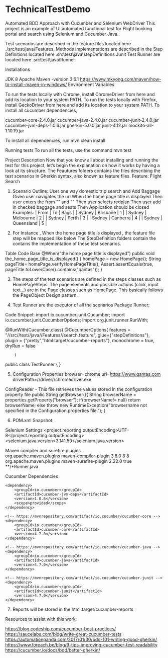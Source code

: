 # TechnicalTestDemo
Automated BDD Approach with Cucumber and Selenium WebDriver
This project is an example of UI automated functional test for Flight booking portal  and search using Selenium and Cucumber Java.

Test scenarios are described in the feature files located here ./src/test/java/Features.
Methods Implementations are described in the Step Definitions located here .src\test\java\stepDefinitions
Junit Test Runner are located here .src\test\java\Runner


Installations 

JDK 8 
Apache Maven -version 3.6.1 https://www.mkyong.com/maven/how-to-install-maven-in-windows/
Environment Variables 

To run the tests locally with Chrome, install ChromeDriver from here and add its location to your system PATH.
To run the tests locally with Firefox, install GeckoDriver from here and add its location to your system PATH.
To install all cucumber dependencies, 

cucumber-core-2.4.0.jar
cucumber-java-2.4.0.jar
cucumber-junit-2.4.0.jar
cucumber-jvm-deps-1.0.6.jar
gherkin-5.0.0.jar
junit-4.12.jar
mockito-all-1.10.19.jar

To install all dependencies, run
mvn clean install

Running tests
To run all the tests, use the command
mvn test

Project Description
Now that you know all about installing and running the test for this project, let’s begin the explanation on how it works by having a look at its structure.
The Feautures folders contains the files describing the test scenarios in Gherkin syntax, also known as feature files.
Feature: Flight Search

1)   Scenario Outline: User one way domestic trip search and Add Baggage
    Given user navigates the url
    When the home page title is displayed
    Then user enters the from "<From>" and "<To>"
    Then user selects redplan
    Then user add <Bags> in checked baggage and seats
    Then Application should be closed
     Examples:
       | From   |  To        | Bags |
       | Sydney | Brisbane   |  1   |
       | Sydney | Melbourne  |  2   |
       | Sydney | Perth      |  3   |
       | Sydney | Canberra   |  4   |
       | Sydney | Queensland |  5   |

2) For Instance , When the home page title is displayed , the feature file step will be mapped like below 
The StepDefinition folders contain the contains the implementation of these test scenarios. 

Table Code Base
 @When("the home page title is displayed")
    public void the_home_page_title_is_displayed() {
       homePage = new HomePage();
       String pageTitle= homePage.verifyHomePageTitle();
       Assert.assertEquals(true, pageTitle.toLowerCase().contains("qantas"));
    }
    
3) The steps of the test scenarios are defined in the steps classes such as HomePageSteps. 
The page elements and possible actions (click, input text…) are in the Page classes such as HomePage. 
This basically follows the PageObject Design pattern.

4) Test Runner are the executor of all the scenarios
Package Runner;

Code Snippet:
import io.cucumber.junit.Cucumber;
import io.cucumber.junit.CucumberOptions;
import org.junit.runner.RunWith;

@RunWith(Cucumber.class)
@CucumberOptions(
        features = "//src//test//java//Features//search.feature",
        glue={"stepDefinitions"},
        plugin = {"pretty","html:target/cucumber-reports"},
        monochrome = true,
        dryRun = false

        )
public class TestRunner {
}

5) Configuration Properties
browser=chrome
url=https://www.qantas.com
driverPath=//driver//chromedriver.exe

ConfigReader - This file retrieves the values stored in the configuration property file
 public String getBrowser(){
        String browserName = properties.getProperty("browser");
        if(browserName!= null) return browserName;
        else throw new RuntimeException("browsername not specified in the Configuration.properties file.");
    }
    
6) POM.xml Snapshot: 

Selenium Settings
 <properties>
    <!-- project dependency configured versions -->
    <project.reporting.outputEncoding>UTF-8</project.reporting.outputEncoding>
    <selenium.java.version>3.141.59</selenium.java.version>
    </properties>
    
    
Maven compiler and surefire plugins      
 <build>
        <plugins>
            <plugin>
                <groupId>org.apache.maven.plugins</groupId>
                <artifactId>maven-compiler-plugin</artifactId>
                <version>3.8.0</version>
                <configuration>
                    <source>8</source>
                    <target>8</target>
                </configuration>
            </plugin>
            <plugin>
                <groupId>org.apache.maven.plugins</groupId>
                <artifactId>maven-surefire-plugin</artifactId>
                <version>2.22.0</version>
                <configuration>
                    <testFailureIgnore>true</testFailureIgnore>
                    <includes>
                        <exclude>**/*Runner.java</exclude>
                    </includes>
            </configuration>
            </plugin>
        </plugins>
    </build>

Cucumber Dependencies

 <!-- https://mvnrepository.com/artifact/io.cucumber/cucumber-jvm-deps -->
    <dependency>
        <groupId>io.cucumber</groupId>
        <artifactId>cucumber-jvm-deps</artifactId>
        <version>1.0.6</version>
        <scope>provided</scope>
    </dependency>

    <!-- https://mvnrepository.com/artifact/io.cucumber/cucumber-core -->
    <dependency>
        <groupId>io.cucumber</groupId>
        <artifactId>cucumber-core</artifactId>
        <version>4.7.0</version>
    </dependency>

    <!-- https://mvnrepository.com/artifact/io.cucumber/cucumber-java -->
    <dependency>
        <groupId>io.cucumber</groupId>
        <artifactId>cucumber-java</artifactId>
        <version>4.7.0</version>
    </dependency>

    <!-- https://mvnrepository.com/artifact/io.cucumber/cucumber-junit -->
    <dependency>
        <groupId>io.cucumber</groupId>
        <artifactId>cucumber-junit</artifactId>
        <version>4.7.0</version>
    </dependency>

7) Reports will be stored in the html:target/cucumber-reports

Resources to assist with this work:

https://blog.codeship.com/cucumber-best-practices/
https://saucelabs.com/blog/write-great-cucumber-tests
https://automationpanda.com/2017/01/30/bdd-101-writing-good-gherkin/
https://www.foreach.be/blog/9-tips-improving-cucumber-test-readability
https://cucumber.io/docs/bdd/better-gherkin/
